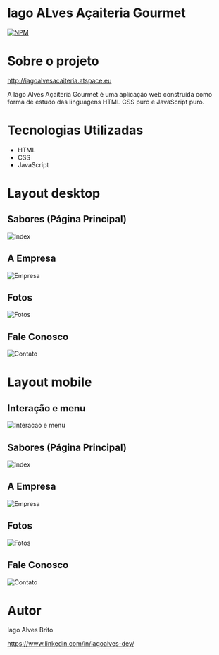 # Iago ALves Açaiteria Gourmet
[![NPM](https://img.shields.io/npm/l/react)](https://github.com/iago159/iagoalvesacaiteria/blob/main/LICENSE)

# Sobre o projeto

http://iagoalvesacaiteria.atspace.eu

A Iago Alves Açaiteria Gourmet é uma aplicação web construída como forma de estudo das linguagens HTML CSS puro e JavaScript puro.

# Tecnologias Utilizadas

- HTML
- CSS
- JavaScript

# Layout desktop

## Sabores (Página Principal)
![Index](https://github.com/iago159/iagoalvesacaiteria/blob/main/_Interface/_Desktop/01_Desktop_Index.gif)

## A Empresa
![Empresa](https://github.com/iago159/iagoalvesacaiteria/blob/main/_Interface/_Desktop/02_Desktop_AEmpresa.png)

## Fotos
![Fotos](https://github.com/iago159/iagoalvesacaiteria/blob/main/_Interface/_Desktop/03_Desktop_Fotos.png)

## Fale Conosco
![Contato](https://github.com/iago159/iagoalvesacaiteria/blob/main/_Interface/_Desktop/04_Desktop_FaleConosco.png)

# Layout mobile

## Interação e menu
![Interacao e menu](https://github.com/iago159/iagoalvesacaiteria/blob/main/_Interface/_Mobile/00_Mobile_MenuEInteracao.gif)

## Sabores (Página Principal)
![Index](https://github.com/iago159/iagoalvesacaiteria/blob/main/_Interface/_Mobile/01_Mobile_Index.png)

## A Empresa
![Empresa](https://github.com/iago159/iagoalvesacaiteria/blob/main/_Interface/_Mobile/02_Mobile_AEmpresa.png)

## Fotos
![Fotos](https://github.com/iago159/iagoalvesacaiteria/blob/main/_Interface/_Mobile/03_Mobile_Fotos.png)

## Fale Conosco
![Contato](https://github.com/iago159/iagoalvesacaiteria/blob/main/_Interface/_Mobile/04_Mobile_FaleConosco.png)

# Autor

Iago Alves Brito

https://www.linkedin.com/in/iagoalves-dev/

